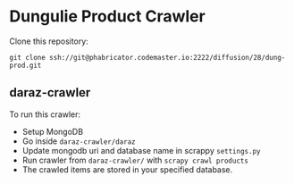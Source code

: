 # Dungulie Product Crawler

Clone this repository:

`git clone ssh://git@phabricator.codemaster.io:2222/diffusion/28/dung-prod.git`

## daraz-crawler
To run this crawler:

- Setup MongoDB
- Go inside `daraz-crawler/daraz`
- Update mongodb uri and database name in scrappy `settings.py`
- Run crawler from `daraz-crawler/` with `scrapy crawl products`
- The crawled items are stored in your specified database.

